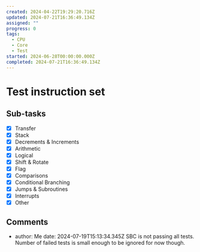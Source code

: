 ```yaml
---
created: 2024-04-22T19:29:20.716Z
updated: 2024-07-21T16:36:49.134Z
assigned: ""
progress: 0
tags:
  - CPU
  - Core
  - Test
started: 2024-06-28T00:00:00.000Z
completed: 2024-07-21T16:36:49.134Z
---
```


# Test instruction set

## Sub-tasks

- [x] Transfer
- [x] Stack
- [x] Decrements & Increments
- [x] Arithmetic
- [x] Logical
- [x] Shift & Rotate
- [x] Flag
- [x] Comparisons
- [x] Conditional Branching
- [x] Jumps & Subroutines
- [x] Interrupts
- [x] Other

## Comments

- author: Me
  date: 2024-07-19T15:13:34.345Z
  SBC is not passing all tests. Number of failed tests is small enough to be ignored for now though.

